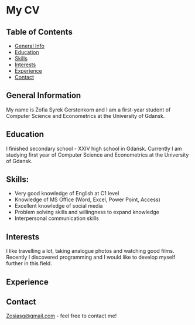 # My CV

## Table of Contents
* [General Info](#general-information)
* [Education](#Education)
* [Skills](#Skills)
* [Interests](#Interests)
* [Experience](#Experience)
* [Contact](#contact)


## General Information
My name is Zofia Syrek Gerstenkorn and I am a first-year student of Computer Science and Econometrics at the University of Gdansk.

## Education
I finished secondary school - XXIV high school in Gdańsk. 
Currently I am studying first year of Computer Science and Econometrics at the University of Gdansk.

## Skills:
- Very good knowledge of English at C1 level
- Knowledge of MS Office (Word, Excel, Power Point, Access)
- Excellent knowledge of social media
- Problem solving skills and willingness to expand knowledge
- Interpersonal communication skills

## Interests
I like travelling a lot, taking analogue photos and watching good films. 
Recently I discovered programming and I would like to develop myself further in this field.

## Experience


## Contact
Zosiasg@gmail.com - feel free to contact me!

